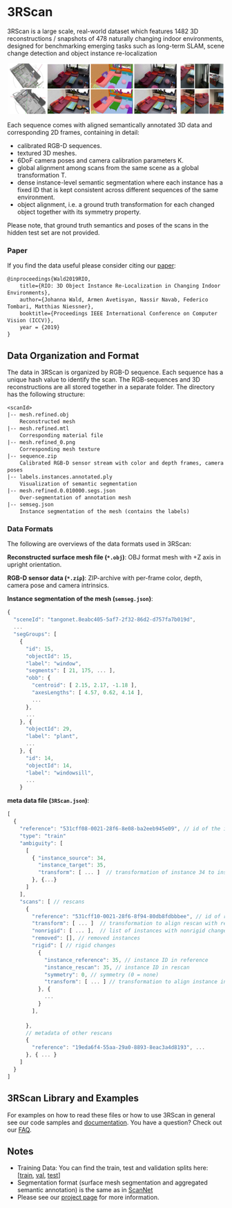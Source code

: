 # 3RScan

3RScan is a large scale, real-world dataset which features 1482 3D reconstructions / snapshots of 478 naturally changing indoor environments, designed for benchmarking emerging tasks such as long-term SLAM, scene change detection and object instance re-localization

![teaser](data/img/teaser.png)

Each sequence comes with aligned semantically annotated 3D data and corresponding 2D frames, containing in detail:

* calibrated RGB-D sequences.
* textured 3D meshes.
* 6DoF camera poses and camera calibration parameters K.
* global alignment among scans from the same scene as a global transformation T.
* dense instance-level semantic segmentation where each instance has a fixed ID that is kept consistent across different sequences of the same environment.
* object alignment, i.e. a ground truth transformation for each changed object together with its symmetry property.

Please note, that ground truth semantics and poses of the scans in the hidden test set are not provided.

### Paper
If you find the data useful please consider citing our [paper](https://arxiv.org/pdf/1908.06109.pdf):

```
@inproceedings{Wald2019RIO,
    title={RIO: 3D Object Instance Re-Localization in Changing Indoor Environments},
    author={Johanna Wald, Armen Avetisyan, Nassir Navab, Federico Tombari, Matthias Niessner},
    booktitle={Proceedings IEEE International Conference on Computer Vision (ICCV)},
    year = {2019}
}
```

## Data Organization and Format

The data in 3RScan is organized by RGB-D sequence. Each sequence has a unique hash value to identify the scan. The RGB-sequences and 3D reconstructions are all stored together in a separate folder. The directory has the following structure:

```
<scanId>
|-- mesh.refined.obj
    Reconstructed mesh
|-- mesh.refined.mtl
    Corresponding material file 
|-- mesh.refined_0.png
    Corresponding mesh texture
|-- sequence.zip
    Calibrated RGB-D sensor stream with color and depth frames, camera poses
|-- labels.instances.annotated.ply
    Visualization of semantic segmentation
|-- mesh.refined.0.010000.segs.json
    Over-segmentation of annotation mesh
|-- semseg.json
    Instance segmentation of the mesh (contains the labels)
```

### Data Formats

The following are overviews of the data formats used in 3RScan:

**Reconstructed surface mesh file (`*.obj`)**:
OBJ format mesh with +Z axis in upright orientation.

**RGB-D sensor data (`*.zip`)**:
ZIP-archive with per-frame color, depth, camera pose and camera intrinsics.

**Instance segmentation of the mesh (`semseg.json`)**:
```javascript
{
  "sceneId": "tangonet.8eabc405-5af7-2f32-86d2-d757fa7b019d",
  ...
  "segGroups": [
    {
      "id": 15,
      "objectId": 15,
      "label": "window",
      "segments": [ 21, 175, ... ],
      "obb": {
        "centroid": [ 2.15, 2.17, -1.18 ],
        "axesLengths": [ 4.57, 0.62, 4.14 ],
        ...
      }, 
      ...
    }, {
      "objectId": 29,
      "label": "plant",
      ...
    }, {
      "id": 14,
      "objectId": 14,
      "label": "windowsill",
      ...
    }
```

**meta data file (`3RScan.json`)**:

```javascript
[
  {
    "reference": "531cff08-0021-28f6-8e08-ba2eeb945e09", // id of the initial scan
    "type": "train"    
    "ambiguity": [
      [
        { "instance_source": 34, 
          "instance_target": 35,
          "transform": [ ... ]  // transformation of instance 34 to instance 35 (to resolve instance ambiguity)
        }, {...}
      ]
    ],
    "scans": [ // rescans
      {
        "reference": "531cff10-0021-28f6-8f94-80db8fdbbbee", // id of rescan
        "transform": [ ... ]  // transformation to align rescan with reference
        "nonrigid": [ ... ],  // list of instances with nonrigid changes
        "removed": [], // removed instances
        "rigid": [ // rigid changes
          {
            "instance_reference": 35, // instance ID in reference
            "instance_rescan": 35, // instance ID in rescan
            "symmetry": 0, // symmetry (0 = none)
            "transform": [ ... ] // transformation to align instance in the reference to the instance in the rescan
          }, {
            ...
          }         
        ],
        
      },
      // metadata of other rescans
      {
        "reference": "19eda6f4-55aa-29a0-8893-8eac3a4d8193", ... 
      }, { ... }
    ]
  }
]
```

## 3RScan Library and Examples

For examples on how to read these files or how to use 3RScan in general see our code samples and [documentation](https://github.com/WaldJohannaU/3RScan/tree/master/c++/README.md). You have a question? Check out our [FAQ](https://github.com/WaldJohannaU/3RScan/tree/master/FAQ.md).

## Notes
* Training Data: You can find the train, test and validation splits here: [[train](splits/train.txt), [val](splits/val.txt), [test](splits/test.txt)]
* Segmentation format (surface mesh segmentation and aggregated semantic annotation) is the same as in [ScanNet](https://github.com/ScanNet/ScanNet)
* Please see our [project page](https://waldjohannau.github.io/RIO) for more information.
